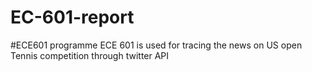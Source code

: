 # EC-601-report
#ECE601
programme ECE 601 is used for tracing the news on US open Tennis competition through twitter API
